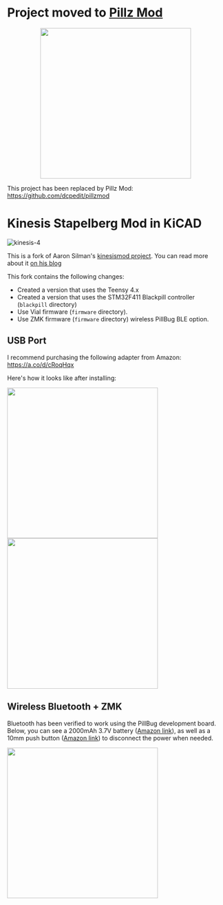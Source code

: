 # Project moved to [Pillz Mod](https://github.com/dcpedit/pillzmod)
<p align="center">
  <img src="https://i.imgur.com/4i2z9Xu.png" width="350">
</p>

This project has been replaced by Pillz Mod: https://github.com/dcpedit/pillzmod

# Kinesis Stapelberg Mod in KiCAD

![kinesis-4](https://user-images.githubusercontent.com/800930/185990424-a96519af-f886-4df4-ae59-8d9ac59fb093.jpg)

This is a fork of Aaron Silman's [kinesismod project](https://gitlab.com/Silman/kinesismod.git).  You can read more about it [on his blog](https://silman.io/project/kinesis_mod/)

This fork contains the following changes:

* Created a version that uses the Teensy 4.x
* Created a version that uses the STM32F411 Blackpill controller (`blackpill` directory)
* Use Vial firmware (`firmware` directory).
* Use ZMK firmware (`firmware` directory) wireless PillBug BLE option.


## USB Port

I recommend purchasing the following adapter from Amazon:
https://a.co/d/cRoqHqx

Here's how it looks like after installing:

<img src="https://i.imgur.com/YmkMPXHh.jpeg" width="350">

<img src="https://i.imgur.com/bI6Lwymh.jpeg" width="350">

## Wireless Bluetooth + ZMK
Bluetooth has been verified to work using the PillBug development board.  Below, you can see a 2000mAh 3.7V battery ([Amazon link](https://a.co/d/dVUdHxi)), as well as a 10mm push button ([Amazon link](https://a.co/d/5OVO4dY)) to disconnect the power when needed.

 <img src="https://i.imgur.com/TnajbwTh.jpg" width="350">